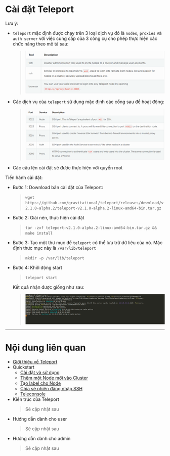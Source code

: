 # Cài đặt Teleport

Lưu ý:

- `teleport` mặc định được chạy trên 3 loại dịch vụ đó là `nodes`, `proxies` và `auth server` với việc cung cấp của 3 công cụ cho phép thực hiện các chức năng theo mô tả sau:
	> ![Add-on](../images/Teleport/Quickstart/add-on.png)

- Các dịch vụ của `teleport` sử dụng mặc định các cổng sau để hoạt động:
	> ![Port-listening](../images/Teleport/Quickstart/port.png)

- Các câu lện cài đặt sẽ được thực hiện với quyền root

Tiến hành cài đặt:

- Bước 1: Download bản cài đặt của Teleport:
	> `wget https://github.com/gravitational/teleport/releases/download/v2.1.0-alpha.2/teleport-v2.1.0-alpha.2-linux-amd64-bin.tar.gz`

- Bước 2: Giải nén, thực hiện cài đặt
	> `tar -zxf teleport-v2.1.0-alpha.2-linux-amd64-bin.tar.gz && make install`

- Bước 3: Tạo một thư mục để `teleport` có thể lưu trữ dữ liệu của nó. Mặc định thưc mục này là `/var/lib/teleport`
	> `mkdir -p /var/lib/teleport`

- Bước 4: Khởi động start
	> `teleport start`

	Kết quả nhận được giống như sau:
	> ![teleport start](../images/Teleport/Quickstart/teleport-start.png)

___

# Nội dung liên quan

- [Giới thiệu về Teleport](../README.md#about)
- Quickstart
	- [Cài đặt và sử dụng](installation.md)
	- [Thêm một Node mới vào Cluster](add-nodes.md#add-nodes)
	- [Tạo label cho Node](add-nodes.md#add-label)
	- [Chia sẻ phiên đăng nhập SSH](sharing-ssh)
	- [Teleconsole](teleconsole.md)
- Kiến trúc của Teleport
	> Sẽ cập nhật sau
- Hướng dẫn dành cho user
	> Sẽ cập nhật sau
- Hướng dẫn dành cho admin
	> Sẽ cập nhật sau